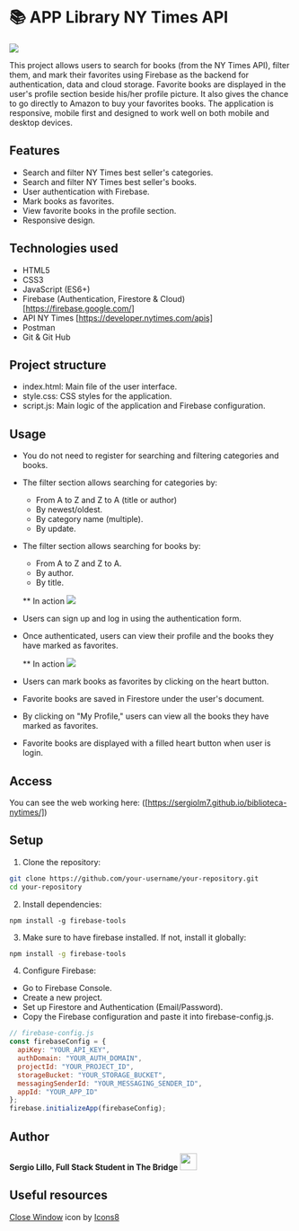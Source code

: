 # 📚 APP Library NY Times API
<a href="https://sergiolm7.github.io/biblioteca-nytimes/" target="_blank"> <img src="./images/banner-readme.jpg"/></a> 


This project allows users to search for books (from the NY Times API), filter them, and mark their favorites using Firebase as the backend for authentication, data and cloud storage. Favorite books are displayed in the user's profile section beside his/her profile picture. It also gives the chance to go directly to Amazon to buy your favorites books. The application is responsive, mobile first and designed to work well on both mobile and desktop devices.

## Features
* Search and filter NY Times best seller's categories.
* Search and filter NY Times best seller's books.
* User authentication with Firebase.
* Mark books as favorites.
* View favorite books in the profile section.
* Responsive design.

## Technologies used
* HTML5
* CSS3
* JavaScript (ES6+)
* Firebase (Authentication, Firestore & Cloud) [https://firebase.google.com/]
* API NY Times [https://developer.nytimes.com/apis]
* Postman
* Git & Git Hub

## Project structure
* index.html: Main file of the user interface.
* style.css: CSS styles for the application.
* script.js: Main logic of the application and Firebase configuration.

## Usage

* You do not need to register for searching and filtering categories and books.
* The filter section allows searching for categories by:
    - From A to Z and Z to A (title or author)
    - By newest/oldest.
    - By category name (multiple).
    - By update.
* The filter section allows searching for books by:
    - From A to Z and Z to A.
    - By author.
    - By title.
      
     ** In action
![](./images/gif1.gif)

* Users can sign up and log in using the authentication form.
* Once authenticated, users can view their profile and the books they have marked as favorites.
  
    ** In action
![](./images/gif2.gif)

* Users can mark books as favorites by clicking on the heart button.
* Favorite books are saved in Firestore under the user's document.
* By clicking on "My Profile," users can view all the books they have marked as favorites.
* Favorite books are displayed with a filled heart button when user is login.

## Access
You can see the web working here: ([https://sergiolm7.github.io/biblioteca-nytimes/])

## Setup

1. Clone the repository:

```bash
git clone https://github.com/your-username/your-repository.git
cd your-repository
```

2. Install dependencies:

```
npm install -g firebase-tools
```

3. Make sure to have firebase installed. If not, install it globally:

```bash
npm install -g firebase-tools
```

4. Configure Firebase:

* Go to Firebase Console.
* Create a new project.
* Set up Firestore and Authentication (Email/Password).
* Copy the Firebase configuration and paste it into firebase-config.js.

```javascript
// firebase-config.js
const firebaseConfig = {
  apiKey: "YOUR_API_KEY",
  authDomain: "YOUR_AUTH_DOMAIN",
  projectId: "YOUR_PROJECT_ID",
  storageBucket: "YOUR_STORAGE_BUCKET",
  messagingSenderId: "YOUR_MESSAGING_SENDER_ID",
  appId: "YOUR_APP_ID"
};
firebase.initializeApp(firebaseConfig);
```
## Author
**Sergio Lillo, Full Stack Student in The Bridge**
<a href="https://www.linkedin.com/in/lillosergio/" target="_blank"> <img src="https://upload.wikimedia.org/wikipedia/commons/thumb/8/81/LinkedIn_icon.svg/1200px-LinkedIn_icon.svg.png" width=30px, height=30px/></a> 


## Useful resources
<a target="_blank" href="https://icons8.com/icon/LRNHSg8YnQRx/close-window">Close Window</a> icon by <a target="_blank" href="https://icons8.com">Icons8</a>
